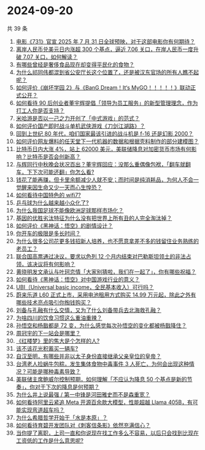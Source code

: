 # 2024-09-20

共 39 条

<!-- BEGIN ZHIHUVIDEO -->
<!-- 最后更新时间 Fri Sep 20 2024 01:10:24 GMT+0800 (China Standard Time) -->
1. [电影《731》官宣 2025 年 7 月 31 日全球预映，对于这部电影你有何期待？](https://www.zhihu.com/question/667471897)
1. [离岸人民币兑美元日内涨超 300 个基点，逼近 7.06 关口，在岸人民币一度升破 7.07 关口，如何解读？](https://www.zhihu.com/question/667583568)
1. [有哪些曾经是奢侈食品现在却变得平民化的食物？](https://www.zhihu.com/question/466302067)
1. [为什么祁同伟都混到省公安厅长这个位置了，还是被汉东官场的所有人瞧不起呢？](https://www.zhihu.com/question/667240792)
1. [如何评价《崩坏学园 2》与《BanG Dream！It‘s MyGO！！！！！》联动正式公开？](https://www.zhihu.com/question/667603968)
1. [如何看待 90 后创业者董宇辉提倡「领导为员工服务」的新型管理理念，作为打工人你是否支持？](https://www.zhihu.com/question/667461412)
1. [米哈游是否以一己之力开创了「中式游戏」的范式？](https://www.zhihu.com/question/667461199)
1. [如何评价国产即时战斗单机武侠游戏《刀剑江湖路》？](https://www.zhihu.com/question/667571978)
1. [回到上世纪 80 年代，咱们国家最该引进的战斗机是 f-16 还是幻影 2000？](https://www.zhihu.com/question/667387498)
1. [如何评价网友爆料的任天堂下一代机器的数据和根据壳料制作的部分建模图？](https://www.zhihu.com/question/667521737)
1. [比特币日内大涨 4%，站上 62000 美元，美联储降息对加密货币市场有何影响？比特币是否会创新高？](https://www.zhihu.com/question/667563807)
1. [与辉同行中秋晚会状况百出？董宇辉回应：没那么重偶像包袱，「翻车就翻车，下下次可能还翻」你怎么看?](https://www.zhihu.com/question/667435431)
1. [钱花了能再赚，但卡里余额减少人就不安；而时间是纯消耗品，为何人不会一觉醒来因生命又少一天而心生惶恐？](https://www.zhihu.com/question/667566553)
1. [如何看待中国特色的 wifi7?](https://www.zhihu.com/question/604750289)
1. [乒乓球为什么越来越小众化了?](https://www.zhihu.com/question/457179364)
1. [为什么我国足球不能像欧洲足球那样市场化？](https://www.zhihu.com/question/615132381)
1. [基因的优胜劣汰特征为什么没有把世界上所有丑的人完全淘汰掉？](https://www.zhihu.com/question/47029498)
1. [如何评价《黑神话：悟空》的剧情设计？](https://www.zhihu.com/question/664774130)
1. [你开车的极限是多长时间？](https://www.zhihu.com/question/645475910)
1. [为什么很多公司花更多钱招新人培养，也不愿意拿差不多的钱留住业务熟练的老员工？](https://www.zhihu.com/question/667380078)
1. [联合国高票通过决议，要求以色列 12 个月内结束对巴勒斯坦领土的非法占领，该决议将有何影响？](https://www.zhihu.com/question/667562641)
1. [黄晓明发文承认与叶珂恋情「大家别猜啦，我们在一起了」，你有哪些祝福？](https://www.zhihu.com/question/667584299)
1. [如何看待《黑神话：悟空》对中国游戏行业的意义？](https://www.zhihu.com/question/620752272)
1. [UBI（Universal basic income，全民基本收入）可行吗？](https://www.zhihu.com/question/356815361)
1. [蔚来乐道 L60 正式上市，采用电池租用方式购买 14.99 万元起，除此之外有哪些技术亮点吸引你掏钱购买？](https://www.zhihu.com/question/667616052)
1. [刘备与孔融有什么交情，又为了什么刘备带兵去北海救孔融？](https://www.zhihu.com/question/667184335)
1. [为啥四川的饮食习惯这么重油重辣？](https://www.zhihu.com/question/627415943)
1. [孙悟空和杨戬都是 72 变，为什么感觉每次孙悟空的变化都被杨戬降住？](https://www.zhihu.com/question/357732180)
1. [周冠宇的下一站会是哪里？](https://www.zhihu.com/question/666024441)
1. [《红楼梦》里的焦大是个怎样的人?](https://www.zhihu.com/question/622742983)
1. [该不该花光积蓄买一辆车?](https://www.zhihu.com/question/667527875)
1. [自汉至明，有哪些并非以太子身份直接继承父亲皇位的皇帝？](https://www.zhihu.com/question/663783356)
1. [台湾老人捡蜗牛包粽，发生集体食物中毒事件 3 人死亡，为何会出现这种情况？可能是哪种毒素导致？](https://www.zhihu.com/question/667493153)
1. [美联储主席鲍威尔控制预期，如何理解「不应认为降息 50 个基点是新的节奏」，你对于下次的降息是何预期？](https://www.zhihu.com/question/667564083)
1. [为什么井上说最强 / 第一中锋是河田雅史而不是森重宽？](https://www.zhihu.com/question/655362019)
1. [如何看待阿里云紧追 Meta 开源百余款大模型，性能超越 Llama 405B，有可能实现弯道超车吗？](https://www.zhihu.com/question/667411266)
1. [为什么希腊哲学开始于「水是本原」？](https://www.zhihu.com/question/666993130)
1. [如何看待育碧开发团队对《刺客信条影》依然充满信心？](https://www.zhihu.com/question/667460247)
1. [当你提了离职，上司一直和你说现在找工作多么不容易，以后只会找到比现在工资低的工作是什么意思呢?](https://www.zhihu.com/question/666572426)
<!-- END ZHIHUVIDEO -->
